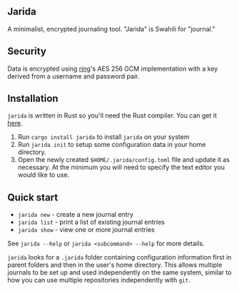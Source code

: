 ## Jarida

A minimalist, encrypted journaling tool. "Jarida" is Swahili for "journal."

## Security

Data is encrypted using [ring](https://crates.io/crates/ring)'s AES 256 GCM implementation with a key derived from a username and password pair.

## Installation

`jarida` is written in Rust so you'll need the Rust compiler. You can get it [here](https://www.rust-lang.org/learn/get-started).

1. Run `cargo install jarida` to install `jarida` on your system
1. Run `jarida init` to setup some configuration data in your home directory.
1. Open the newly created `$HOME/.jarida/config.toml` file and update it as necessary. At the minimum you will need to specify the text editor you would like to use.

## Quick start

* `jarida new` - create a new journal entry
* `jarida list` - print a list of existing journal entries
* `jarida show` - view one or more journal entries

See `jarida --help` or `jarida <subcommand> --help` for more details.

`jarida` looks for a `.jarida` folder containing configuration information first in parent folders and then in the user's home directory.
This allows multiple journals to be set up and used independently on the same system, similar to how you can use multiple repositories independently with `git`.
